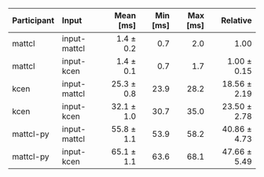 | Participant | Input | Mean [ms] | Min [ms] | Max [ms] | Relative |
|:---|:---|---:|---:|---:|---:|
| mattcl | input-mattcl | 1.4 ± 0.2 | 0.7 | 2.0 | 1.00 |
| mattcl | input-kcen | 1.4 ± 0.1 | 0.7 | 1.7 | 1.00 ± 0.15 |
| kcen | input-mattcl | 25.3 ± 0.8 | 23.9 | 28.2 | 18.56 ± 2.19 |
| kcen | input-kcen | 32.1 ± 1.0 | 30.7 | 35.0 | 23.50 ± 2.78 |
| mattcl-py | input-mattcl | 55.8 ± 1.1 | 53.9 | 58.2 | 40.86 ± 4.73 |
| mattcl-py | input-kcen | 65.1 ± 1.1 | 63.6 | 68.1 | 47.66 ± 5.49 |
